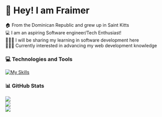 # 💫 Hey! I am Fraimer
🏠 From the Dominican Republic and grew up in Saint Kitts<br>💻 I am an aspiring Software engineer/Tech Enthusiast!<br>💁🏽‍♂️ I will be sharing my learning in software development here<br>👨🏽‍💻 Currently interested in advancing my web development knowledge


### 💻 Technologies and Tools
[![My Skills](https://skillicons.dev/icons?i=js,ts,py,html,css,bun,nodejs,react,nextjs,express,git,mongodb,tailwind,discord,discordjs,zig,vscode,windows)](https://skillicons.dev)


### 📊 GitHub Stats
![](https://github-readme-stats.vercel.app/api?username=fraimerr&theme=radical&hide_border=false&include_all_commits=false&count_private=false)<br/>
![](https://github-readme-streak-stats.herokuapp.com/?user=fraimerr&theme=radical&hide_border=false)<br/>
![](https://github-readme-stats.vercel.app/api/top-langs/?username=fraimerr&theme=radical&hide_border=false&include_all_commits=false&count_private=false&layout=compact)

